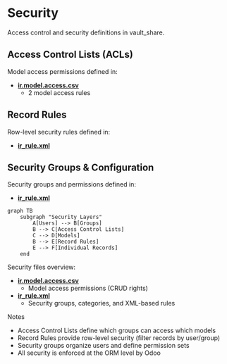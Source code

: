 # Security

Access control and security definitions in vault_share.

## Access Control Lists (ACLs)

Model access permissions defined in:
- **[ir.model.access.csv](../vault_share/security/ir.model.access.csv)**
  - 2 model access rules

## Record Rules

Row-level security rules defined in:
- **[ir_rule.xml](../vault_share/security/ir_rule.xml)**

## Security Groups & Configuration

Security groups and permissions defined in:
- **[ir_rule.xml](../vault_share/security/ir_rule.xml)**

```mermaid
graph TB
    subgraph "Security Layers"
        A[Users] --> B[Groups]
        B --> C[Access Control Lists]
        C --> D[Models]
        B --> E[Record Rules]
        E --> F[Individual Records]
    end
```

Security files overview:
- **[ir.model.access.csv](../vault_share/security/ir.model.access.csv)**
  - Model access permissions (CRUD rights)
- **[ir_rule.xml](../vault_share/security/ir_rule.xml)**
  - Security groups, categories, and XML-based rules

Notes
- Access Control Lists define which groups can access which models
- Record Rules provide row-level security (filter records by user/group)
- Security groups organize users and define permission sets
- All security is enforced at the ORM level by Odoo
